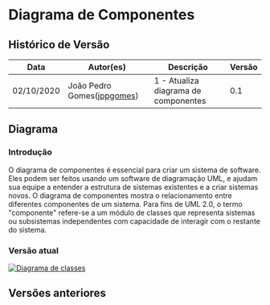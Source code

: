 # Diagrama de Componentes

## Histórico de Versão

<table>
  <thead>
    <tr>
      <th>Data</th>
      <th>Autor(es)</th>
      <th>Descrição</th>
      <th>Versão</th>  
    </tr>
  </thead>

  <tbody>
    <tr>
      <td>02/10/2020</td>
      <td>
        João Pedro Gomes(<a target="blank" href="https://github.com/jppgomes">jppgomes</a>)
      </td>
      <td>
        1 - Atualiza diagrama de componentes
      </td>
      <td>0.1</td>
    </tr>
  </tbody>
</table>

## Diagrama

### Introdução

O diagrama de componentes é essencial para criar um sistema de software. Eles podem ser feitos usando um software de diagramação UML, e ajudam sua equipe a entender a estrutura de sistemas existentes e a criar sistemas novos. O diagrama de componentes mostra o relacionamento entre diferentes componentes de um sistema. Para fins de UML 2.0, o termo "componente" refere-se a um módulo de classes que representa sistemas ou subsistemas independentes com capacidade de interagir com o restante do sistema.

### Versão atual

[![Diagrama de classes](../../images/UML/DiaClasses/DiagramaComponentes.jpg)](https://ibb.co/jDd97Cv)


## Versões anteriores


